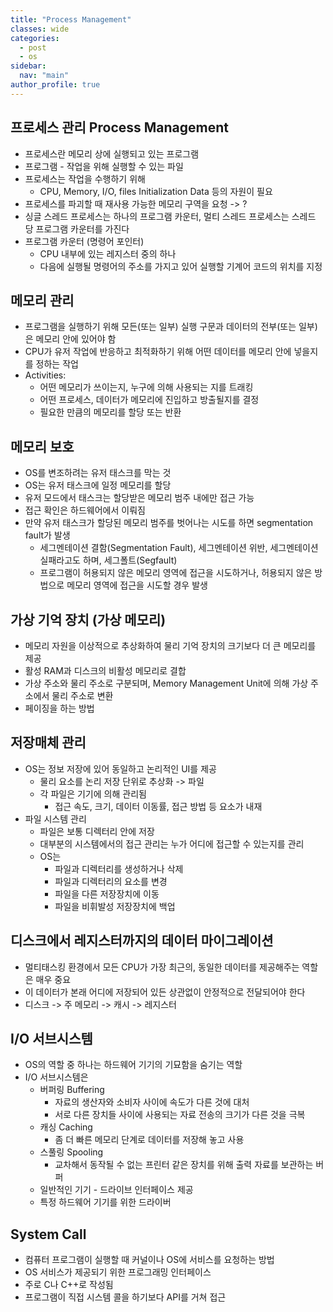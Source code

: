 ```yaml
---
title: "Process Management"
classes: wide
categories: 
  - post
  - os
sidebar:
  nav: "main"
author_profile: true
---
```

   
## 프로세스 관리 Process Management
* 프로세스란 메모리 상에 실행되고 있는 프로그램
* 프로그램 - 작업을 위해 실행할 수 있는 파일
* 프로세스는 작업을 수행하기 위해
  * CPU, Memory, I/O, files Initialization Data 등의 자원이 필요
* 프로세스를 파괴할 때 재사용 가능한 메모리 구역을 요청 -> ?
* 싱글 스레드 프로세스는 하나의 프로그램 카운터, 멀티 스레드 프로세스는 스레드 당 프로그램 카운터를 가진다
* 프로그램 카운터 (명령어 포인터)
  - CPU 내부에 있는 레지스터 중의 하나
  - 다음에 실행될 명령어의 주소를 가지고 있어 실행할 기계어 코드의 위치를 지정

## 메모리 관리
* 프로그램을 실행하기 위해 모든(또는 일부) 실행 구문과 데이터의 전부(또는 일부)은 메모리 안에 있어야 함
* CPU가 유저 작업에 반응하고 최적화하기 위해 어떤 데이터를 메모리 안에 넣을지를 정하는 작업
* Activities: 
  * 어떤 메모리가 쓰이는지, 누구에 의해 사용되는 지를 트래킹
  * 어떤 프로세스, 데이터가 메모리에 진입하고 방출될지를 결정
  * 필요한 만큼의 메모리를 할당 또는 반환

## 메모리 보호
* OS를 변조하려는 유저 태스크를 막는 것
* OS는 유저 태스크에 일정 메모리를 할당
* 유저 모드에서 태스크는 할당받은 메모리 범주 내에만 접근 가능
* 접근 확인은 하드웨어에서 이뤄짐
* 만약 유저 태스크가 할당된 메모리 범주를 벗어나는 시도를 하면 segmentation fault가 발생
  * 세그멘테이션 결함(Segmentation Fault), 세그멘테이션 위반, 세그멘테이션 실패라고도 하며, 세그폴트(Segfault)
  * 프로그램이 허용되지 않은 메모리 영역에 접근을 시도하거나, 허용되지 않은 방법으로 메모리 영역에 접근을 시도할 경우 발생

## 가상 기억 장치 (가상 메모리)
* 메모리 자원을 이상적으로 추상화하여 물리 기억 장치의 크기보다 더 큰 메모리를 제공
* 활성 RAM과 디스크의 비활성 메모리로 결합
* 가상 주소와 물리 주소로 구분되며, Memory Management Unit에 의해 가상 주소에서 물리 주소로 변환
* 페이징을 하는 방법

## 저장매체 관리
* OS는 정보 저장에 있어 동일하고 논리적인 UI를 제공
  * 물리 요소를 논리 저장 단위로 추상화 -> 파일
  * 각 파일은 기기에 의해 관리됨
    * 접근 속도, 크기, 데이터 이동률, 접근 방법 등 요소가 내재
* 파일 시스템 관리
  * 파일은 보통 디렉터리 안에 저장
  * 대부분의 시스템에서의 접근 관리는 누가 어디에 접근할 수 있는지를 관리
  * OS는
    * 파일과 디렉터리를 생성하거나 삭제
    * 파일과 디렉터리의 요소를 변경
    * 파일을 다른 저장장치에 이동
    * 파일을 비휘발성 저장장치에 백업

## 디스크에서 레지스터까지의 데이터 마이그레이션
* 멀티태스킹 환경에서 모든 CPU가 가장 최근의, 동일한 데이터를 제공해주는 역할은 매우 중요
* 이 데이터가 본래 어디에 저장되어 있든 상관없이 안정적으로 전달되어야 한다
* 디스크 -> 주 메모리 -> 캐시 -> 레지스터

## I/O 서브시스템
* OS의 역할 중 하나는 하드웨어 기기의 기묘함을 숨기는 역할
* I/O 서브시스템은
  * 버퍼링 Buffering
    * 자료의 생산자와 소비자 사이에 속도가 다른 것에 대처
    * 서로 다른 장치들 사이에 사용되는 자료 전송의 크기가 다른 것을 극복
  * 캐싱 Caching
    * 좀 더 빠른 메모리 단계로 데이터를 저장해 놓고 사용
  * 스풀링 Spooling
    * 교차해서 동작될 수 없는 프린터 같은 장치를 위해 출력 자료를 보관하는 버퍼
  * 일반적인 기기 - 드라이브 인터페이스 제공
  * 특정 하드웨어 기기를 위한 드라이버

## System Call
* 컴퓨터 프로그램이 실행할 때 커널이나 OS에 서비스를 요청하는 방법
* OS 서비스가 제공되기 위한 프로그래밍 인터페이스
* 주로 C나 C++로 작성됨
* 프로그램이 직접 시스템 콜을 하기보다 API를 거쳐 접근 
